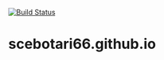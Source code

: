 [![Build Status](https://travis-ci.org/scebotari66/scebotari66.github.io.svg?branch=source)](https://travis-ci.org/scebotari66/scebotari66.github.io)
# scebotari66.github.io
